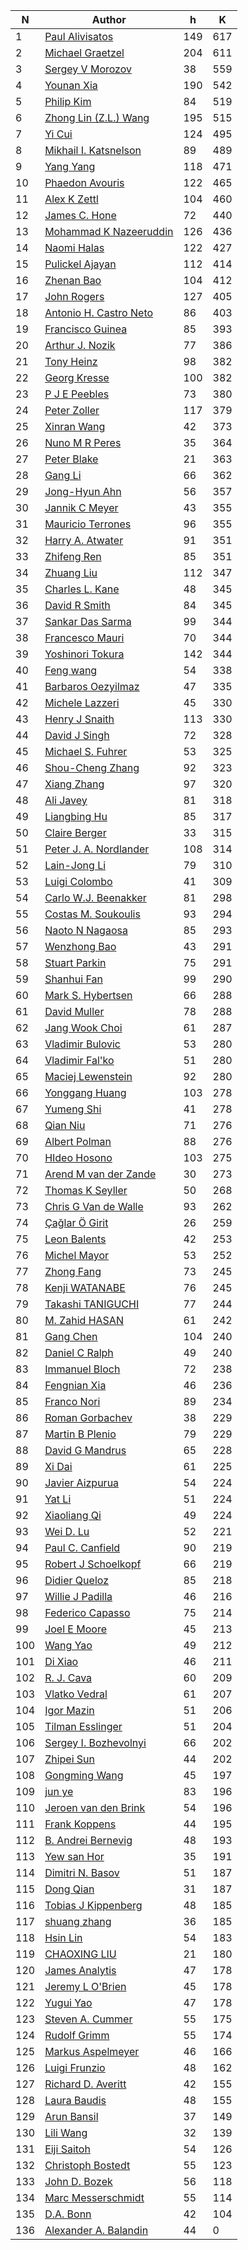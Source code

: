| N | Author | h | K |
|---|--------|---|---|
| 1 | [Paul Alivisatos](https://publons.com/researcher/2342530/paul-alivisatos/) | 149 | 617 |
| 2 | [Michael Graetzel](https://publons.com/researcher/2773230/michael-graetzel/) | 204 | 611 |
| 3 | [Sergey V Morozov](https://publons.com/researcher/2517139/sergey-v-morozov/) | 38 | 559 |
| 4 | [Younan Xia](https://publons.com/researcher/2785247/younan-xia/) | 190 | 542 |
| 5 | [Philip Kim](https://publons.com/researcher/1380898/philip-kim/) | 84 | 519 |
| 6 | [Zhong Lin (Z.L.) Wang](https://publons.com/researcher/2789625/zhong-lin-zl-wang/) | 195 | 515 |
| 7 | [Yi Cui](https://publons.com/researcher/2595767/yi-cui/) | 124 | 495 |
| 8 | [Mikhail I. Katsnelson](https://publons.com/researcher/2738444/mikhail-i-katsnelson/) | 89 | 489 |
| 9 | [Yang Yang](https://publons.com/researcher/2818499/yang-yang/) | 118 | 471 |
| 10 | [Phaedon Avouris](http://bit.ly/2YB8JuJ) | 122 | 465 |
| 11 | [Alex K Zettl](https://publons.com/researcher/2208420/alex-k-zettl/) | 104 | 460 |
| 12 | [James C. Hone](https://publons.com/researcher/2789866/james-c-hone/) | 72 | 440 |
| 13 | [Mohammad K Nazeeruddin](https://publons.com/researcher/2890617/mohammad-k-nazeeruddin/) | 126 | 436 |
| 14 | [Naomi Halas](https://publons.com/researcher/1710430/naomi-halas/) | 122 | 427 |
| 15 | [Pulickel Ajayan](http://bit.ly/2ZmkAhq) | 112 | 414 |
| 16 | [Zhenan Bao](https://app.webofknowledge.com/author/#/record/21295?SID=7CjYmZJRd89FJwWEyvS) | 104 | 412 |
| 17 | [John Rogers](https://publons.com/researcher/2234617/john-rogers/) | 127 | 405 |
| 18 | [Antonio H. Castro Neto](https://publons.com/researcher/2552790/antonio-h-castro-neto/) | 86 | 403 |
| 19 | [Francisco Guinea](https://publons.com/researcher/2893072/francisco-guinea/) | 85 | 393 |
| 20 | [Arthur J. Nozik](https://publons.com/researcher/1572635/arthur-j-nozik/) | 77 | 386 |
| 21 | [Tony Heinz](https://publons.com/researcher/1744704/tony-heinz/) | 98 | 382 |
| 22 | [Georg Kresse](http://orcid.org/0000-0001-9102-4259) | 100 | 382 |
| 23 | [P J E Peebles](https://app.webofknowledge.com/author/#/record/97459?SID=7CjYmZJRd89FJwWEyvS) | 73 | 380 |
| 24 | [Peter Zoller](https://publons.com/researcher/2465652/peter-zoller/) | 117 | 379 |
| 25 | [Xinran Wang](https://app.webofknowledge.com/author/#/record/613553?SID=7CjYmZJRd89FJwWEyvS) | 42 | 373 |
| 26 | [Nuno M R Peres](https://publons.com/researcher/2884095/nuno-m-r-peres/) | 35 | 364 |
| 27 | [Peter Blake](https://publons.com/researcher/2832922/peter-blake/) | 21 | 363 |
| 28 | [Gang Li](https://publons.com/researcher/1435966/gang-li/) | 66 | 362 |
| 29 | [Jong-Hyun Ahn](https://publons.com/researcher/2228321/jong-hyun-ahn/) | 56 | 357 |
| 30 | [Jannik C Meyer](https://publons.com/researcher/2705135/jannik-c-meyer/) | 43 | 355 |
| 31 | [Mauricio Terrones](https://publons.com/researcher/1334223/mauricio-terrones/) | 96 | 355 |
| 32 | [Harry A. Atwater](https://publons.com/researcher/2517449/harry-a-atwater/) | 91 | 351 |
| 33 | [Zhifeng Ren](https://publons.com/researcher/1639408/zhifeng-ren/) | 85 | 351 |
| 34 | [Zhuang Liu](https://publons.com/researcher/2766055/zhuang-liu/) | 112 | 347 |
| 35 | [Charles L. Kane](https://publons.com/researcher/2898282/charles-l-kane/) | 48 | 345 |
| 36 | [David R Smith](https://publons.com/researcher/2730444/david-r-smith/) | 84 | 345 |
| 37 | [Sankar Das Sarma](https://publons.com/researcher/2869805/sankar-das-sarma/) | 99 | 344 |
| 38 | [Francesco Mauri](https://publons.com/researcher/2685632/francesco-mauri/) | 70 | 344 |
| 39 | [Yoshinori Tokura](https://publons.com/researcher/2858324/yoshinori-tokura/) | 142 | 344 |
| 40 | [Feng wang](https://publons.com/researcher/2383468/feng-wang/) | 54 | 338 |
| 41 | [Barbaros Oezyilmaz](https://publons.com/researcher/2718522/barbaros-oezyilmaz/) | 47 | 335 |
| 42 | [Michele Lazzeri](https://publons.com/researcher/1641461/michele-lazzeri/) | 45 | 330 |
| 43 | [Henry J Snaith](https://publons.com/researcher/2318237/henry-j-snaith/) | 113 | 330 |
| 44 | [David J Singh](https://publons.com/researcher/2702688/david-j-singh/) | 72 | 328 |
| 45 | [Michael S. Fuhrer](https://publons.com/researcher/1540465/michael-s-fuhrer/) | 53 | 325 |
| 46 | [Shou-Cheng Zhang](https://publons.com/researcher/2843665/shou-cheng-zhang/) | 92 | 323 |
| 47 | [Xiang Zhang](https://publons.com/researcher/2779096/xiang-zhang/) | 97 | 320 |
| 48 | [Ali Javey](https://publons.com/researcher/2672110/ali-javey/) | 81 | 318 |
| 49 | [Liangbing Hu](https://publons.com/researcher/2580423/liangbing-hu/) | 85 | 317 |
| 50 | [Claire Berger](https://www.physics.gatech.edu/user/claire-berger) | 33 | 315 |
| 51 | [Peter J. A. Nordlander](https://publons.com/researcher/2896737/peter-j-a-nordlander/) | 108 | 314 |
| 52 | [Lain-Jong Li](https://publons.com/researcher/2794607/lain-jong-li/) | 79 | 310 |
| 53 | [Luigi Colombo](https://publons.com/researcher/1602362/luigi-colombo/) | 41 | 309 |
| 54 | [Carlo W.J. Beenakker](https://publons.com/researcher/2885743/carlo-wj-beenakker/) | 81 | 298 |
| 55 | [Costas M. Soukoulis](https://publons.com/researcher/2894509/costas-m-soukoulis/) | 93 | 294 |
| 56 | [Naoto N Nagaosa](https://publons.com/researcher/2713943/naoto-n-nagaosa/) | 85 | 293 |
| 57 | [Wenzhong Bao](https://publons.com/researcher/1404245/wenzhong-bao/) | 43 | 291 |
| 58 | [Stuart Parkin](https://publons.com/researcher/1511176/stuart-parkin/) | 75 | 291 |
| 59 | [Shanhui Fan](https://publons.com/researcher/2753567/shanhui-fan/) | 99 | 290 |
| 60 | [Mark S. Hybertsen](http://orcid.org/0000-0003-3596-9754) | 66 | 288 |
| 61 | [David Muller](https://publons.com/researcher/1663933/david-muller/) | 78 | 288 |
| 62 | [Jang Wook Choi](https://publons.com/researcher/1431810/jang-wook-choi/) | 61 | 287 |
| 63 | [Vladimir Bulovic](https://onelab.mit.edu/people) | 53 | 280 |
| 64 | [Vladimir Fal'ko](http://orcid.org/0000-0003-0828-0310) | 51 | 280 |
| 65 | [Maciej Lewenstein](https://publons.com/researcher/1347157/maciej-lewenstein/) | 92 | 280 |
| 66 | [Yonggang Huang](https://publons.com/researcher/2866086/yonggang-huang/) | 103 | 278 |
| 67 | [Yumeng Shi](https://publons.com/researcher/1640912/yumeng-shi/) | 41 | 278 |
| 68 | [Qian Niu](https://publons.com/researcher/2631592/qian-niu/) | 71 | 276 |
| 69 | [Albert Polman](https://publons.com/researcher/2797751/albert-polman/) | 88 | 276 |
| 70 | [HIdeo Hosono](https://publons.com/researcher/1639106/hideo-hosono/) | 103 | 275 |
| 71 | [Arend M van der Zande](https://publons.com/researcher/2306966/arend-m-van-der-zande/) | 30 | 273 |
| 72 | [Thomas K Seyller](https://publons.com/researcher/2777839/thomas-k-seyller/) | 50 | 268 |
| 73 | [Chris G Van de Walle](https://publons.com/researcher/2759444/chris-g-van-de-walle/) | 93 | 262 |
| 74 | [Çağlar Ö Girit](https://publons.com/researcher/2547932/caglar-o-girit/) | 26 | 259 |
| 75 | [Leon Balents](http://bit.ly/2OzIRzP) | 42 | 253 |
| 76 | [Michel Mayor](https://app.webofknowledge.com/author/#/record/49030?SID=7CjYmZJRd89FJwWEyvS) | 53 | 252 |
| 77 | [Zhong Fang](https://publons.com/researcher/2853649/zhong-fang/) | 73 | 245 |
| 78 | [Kenji WATANABE](https://publons.com/researcher/2767349/kenji-watanabe/) | 76 | 245 |
| 79 | [Takashi TANIGUCHI](https://publons.com/researcher/2767445/takashi-taniguchi/) | 77 | 244 |
| 80 | [M. Zahid HASAN](https://app.webofknowledge.com/author/#/record/87726?SID=7CjYmZJRd89FJwWEyvS) | 61 | 242 |
| 81 | [Gang Chen](https://publons.com/researcher/2504319/gang-chen/) | 104 | 240 |
| 82 | [Daniel C Ralph](https://publons.com/researcher/2822696/daniel-c-ralph/) | 49 | 240 |
| 83 | [Immanuel Bloch](https://publons.com/researcher/2822764/immanuel-bloch/) | 72 | 238 |
| 84 | [Fengnian Xia](https://publons.com/researcher/2340060/fengnian-xia/) | 46 | 236 |
| 85 | [Franco Nori](https://publons.com/researcher/1298366/franco-nori/) | 89 | 234 |
| 86 | [Roman Gorbachev](https://publons.com/researcher/2622598/roman-gorbachev/) | 38 | 229 |
| 87 | [Martin B Plenio](https://publons.com/researcher/2617945/martin-b-plenio/) | 79 | 229 |
| 88 | [David G Mandrus](https://publons.com/researcher/2517211/david-g-mandrus/) | 65 | 228 |
| 89 | [Xi Dai](https://publons.com/researcher/1738226/xi-dai/) | 61 | 225 |
| 90 | [Javier Aizpurua](https://publons.com/researcher/1331876/javier-aizpurua/) | 54 | 224 |
| 91 | [Yat Li](https://publons.com/researcher/1332247/yat-li/) | 51 | 224 |
| 92 | [Xiaoliang Qi](https://publons.com/researcher/2825099/xiaoliang-qi/) | 49 | 224 |
| 93 | [Wei D. Lu](https://publons.com/researcher/2785340/wei-d-lu/) | 52 | 221 |
| 94 | [Paul C. Canfield](https://publons.com/researcher/2517565/paul-c-canfield/) | 90 | 219 |
| 95 | [Robert J Schoelkopf](https://publons.com/researcher/2690819/robert-j-schoelkopf/) | 66 | 219 |
| 96 | [Didier Queloz](https://app.webofknowledge.com/author/#/record/25433?SID=8AJAtnSXoyb88bPaByL) | 85 | 218 |
| 97 | [Willie J Padilla](https://publons.com/researcher/2892983/willie-j-padilla/) | 46 | 216 |
| 98 | [Federico Capasso](https://www.seas.harvard.edu/directory/capasso) | 75 | 214 |
| 99 | [Joel E Moore](https://publons.com/researcher/2208388/joel-e-moore/) | 45 | 213 |
| 100 | [Wang Yao](https://publons.com/researcher/2883431/wang-yao/) | 49 | 212 |
| 101 | [Di Xiao](https://publons.com/researcher/1738511/di-xiao/) | 46 | 211 |
| 102 | [R. J. Cava](https://chemistry.princeton.edu/faculty) | 60 | 209 |
| 103 | [Vlatko Vedral](https://publons.com/researcher/2234201/vlatko-vedral/) | 61 | 207 |
| 104 | [Igor Mazin](https://publons.com/researcher/1599347/igor-mazin/) | 51 | 206 |
| 105 | [Tilman Esslinger](https://publons.com/researcher/2221068/tilman-esslinger/) | 51 | 204 |
| 106 | [Sergey I. Bozhevolnyi](https://publons.com/researcher/2784485/sergey-i-bozhevolnyi/) | 66 | 202 |
| 107 | [Zhipei Sun](https://publons.com/researcher/1747350/zhipei-sun/) | 44 | 202 |
| 108 | [Gongming Wang](https://publons.com/researcher/2746022/gongming-wang/) | 45 | 197 |
| 109 | [jun ye](https://publons.com/researcher/1643440/jun-ye/) | 83 | 196 |
| 110 | [Jeroen van den Brink](https://publons.com/researcher/2787570/jeroen-van-den-brink/) | 54 | 196 |
| 111 | [Frank Koppens](https://app.webofknowledge.com/author/#/record/369334?SID=7CjYmZJRd89FJwWEyvS) | 44 | 195 |
| 112 | [B. Andrei Bernevig](https://phy.princeton.edu/people/bogdan-bernevig) | 48 | 193 |
| 113 | [Yew san Hor](https://publons.com/researcher/2026717/yew-san-hor/) | 35 | 191 |
| 114 | [Dimitri N. Basov](https://infrared.cni.columbia.edu/basov/) | 51 | 187 |
| 115 | [Dong Qian](https://publons.com/researcher/2341493/dong-qian/) | 31 | 187 |
| 116 | [Tobias J Kippenberg](https://publons.com/researcher/2673513/tobias-j-kippenberg/) | 48 | 185 |
| 117 | [shuang zhang](https://publons.com/researcher/2772929/shuang-zhang/) | 36 | 185 |
| 118 | [Hsin Lin](https://publons.com/researcher/2719450/hsin-lin/) | 54 | 183 |
| 119 | [CHAOXING LIU](https://publons.com/researcher/2672840/chaoxing-liu/) | 21 | 180 |
| 120 | [James Analytis](http://bit.ly/2ZiGemZ) | 47 | 178 |
| 121 | [Jeremy L O'Brien](https://publons.com/researcher/2893734/jeremy-l-obrien/) | 45 | 178 |
| 122 | [Yugui Yao](https://publons.com/researcher/1641653/yugui-yao/) | 47 | 178 |
| 123 | [Steven A. Cummer](https://publons.com/researcher/2893882/steven-a-cummer/) | 55 | 175 |
| 124 | [Rudolf Grimm](https://publons.com/researcher/2854685/rudolf-grimm/) | 55 | 174 |
| 125 | [Markus Aspelmeyer](https://publons.com/researcher/2153264/markus-aspelmeyer/) | 46 | 166 |
| 126 | [Luigi Frunzio](http://orcid.org/0000-0002-0272-5481) | 48 | 162 |
| 127 | [Richard D. Averitt](https://scholar.google.com/citations?user=FdXKTjsAAAAJ&hl=en&oi=ao) | 42 | 155 |
| 128 | [Laura Baudis](http://orcid.org/0000-0003-4710-1768) | 48 | 155 |
| 129 | [Arun Bansil](http://bit.ly/2KkTDEF) | 37 | 149 |
| 130 | [Lili Wang](https://publons.com/researcher/2556520/lili-wang/) | 32 | 139 |
| 131 | [Eiji Saitoh](https://publons.com/researcher/2805668/eiji-saitoh/) | 54 | 126 |
| 132 | [Christoph Bostedt](http://bit.ly/2YmFX5K) | 55 | 123 |
| 133 | [John D. Bozek](https://publons.com/researcher/2832361/john-d-bozek/) | 56 | 118 |
| 134 | [Marc Messerschmidt](https://publons.com/researcher/1688811/marc-messerschmidt/) | 55 | 114 |
| 135 | [D.A. Bonn](https://www.phas.ubc.ca/users/douglas-bonn) | 42 | 104 |
| 136 | [Alexander A. Balandin](https://publons.com/researcher/2777132/alexander-a-balandin/) | 44 | 0 |
